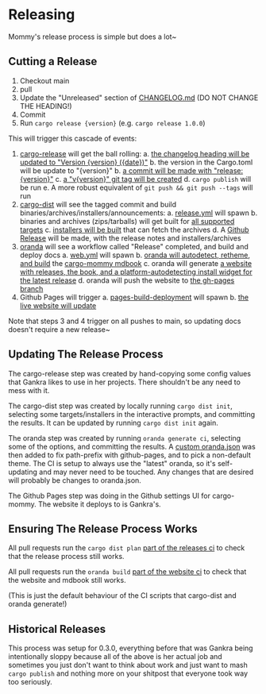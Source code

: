 # Releasing

Mommy's release process is simple but does a lot~


## Cutting a Release

1. Checkout main
2. pull
3. Update the "Unreleased" section of [CHANGELOG.md](https://github.com/Gankra/cargo-mommy/blob/main/CHANGELOG.md) (DO NOT CHANGE THE HEADING!)
4. Commit
5. Run `cargo release {version}` (e.g. `cargo release 1.0.0`)

This will trigger this cascade of events:

1. [cargo-release](https://github.com/crate-ci/cargo-release) will get the ball rolling:
    a. [the changelog heading will be updated to "Version {version} ({date})"](https://github.com/Gankra/cargo-mommy/blob/0d96506db241003166e32deb22ad0ab0fc52c16c/Cargo.toml#L50-L53)
    b. the version in the Cargo.toml will be update to "{version}"
    b. [a commit will be made with "release: {version}"](https://github.com/Gankra/cargo-mommy/blob/0d96506db241003166e32deb22ad0ab0fc52c16c/Cargo.toml#L30)
    c. [a "v{version}" git tag will be created](https://github.com/Gankra/cargo-mommy/blob/0d96506db241003166e32deb22ad0ab0fc52c16c/Cargo.toml#L29)
    d. `cargo publish` will be run
    e. A more robust equivalent of `git push && git push --tags` will run
2. [cargo-dist](https://opensource.axo.dev/cargo-dist/) will see the tagged commit and build binaries/archives/installers/announcements:
    a. [release.yml](https://github.com/Gankra/cargo-mommy/blob/main/.github/workflows/release.yml) will spawn
    b. binaries and archives (zips/tarballs) will get built for [all supported targets](https://github.com/Gankra/cargo-mommy/blob/0d96506db241003166e32deb22ad0ab0fc52c16c/Cargo.toml#L41)
    c. [installers will be built](https://github.com/Gankra/cargo-mommy/blob/0d96506db241003166e32deb22ad0ab0fc52c16c/Cargo.toml#L39) that can fetch the archives
    d. A [Github Release](https://github.com/Gankra/cargo-mommy/releases) will be made, with the release notes and installers/archives
3. [oranda](https://opensource.axo.dev/oranda/) will see a workflow called "Release" completed, and build and deploy docs
    a. [web.yml](https://github.com/Gankra/cargo-mommy/blob/main/.github/workflows/web.yml) will spawn
    b. [oranda will autodetect, retheme, and build](https://opensource.axo.dev/oranda/book/configuration/mdbook.html) the [cargo-mommy mdbook](https://github.com/Gankra/cargo-mommy/tree/main/src)
    c. oranda will generate [a website with releases, the book, and a platform-autodetecting install widget for the latest release](https://faultlore.com/cargo-mommy/)
    d. oranda will push the website to [the gh-pages branch](https://github.com/Gankra/cargo-mommy/tree/gh-pages)
4. Github Pages will trigger
    a. [pages-build-deployment](https://github.com/Gankra/cargo-mommy/actions/workflows/pages/pages-build-deployment) will spawn
    b. [the live website will update](https://faultlore.com/cargo-mommy/)

Note that steps 3 and 4 trigger on all pushes to main, so updating docs doesn't require a new release~




## Updating The Release Process

The cargo-release step was created by hand-copying some config values that Gankra likes to use in her projects. There shouldn't be any need to mess with it.

The cargo-dist step was created by locally running `cargo dist init`, selecting some targets/installers in the interactive prompts, and committing the results. It can be updated by running `cargo dist init` again.

The oranda step was created by running `oranda generate ci`, selecting some of the options, and committing the results. A [custom oranda.json](https://github.com/Gankra/cargo-mommy/blob/main/oranda.json) was then added to fix path-prefix with github-pages, and to pick a non-default theme. The CI is setup to always use the "latest" oranda, so it's self-updating and may never need to be touched. Any changes that are desired will probably be changes to oranda.json.

The Github Pages step was doing in the Github settings UI for cargo-mommy. The website it deploys to is Gankra's.



## Ensuring The Release Process Works

All pull requests run the `cargo dist plan` [part of the releases ci](https://github.com/Gankra/cargo-mommy/blob/main/.github/workflows/release.yml) to check that the release process still works.

All pull requests run the `oranda build` [part of the website ci](https://github.com/Gankra/cargo-mommy/blob/main/.github/workflows/web.yml) to check that the website and mdbook still works.

(This is just the default behaviour of the CI scripts that cargo-dist and oranda generate!)



## Historical Releases

This process was setup for 0.3.0, everything before that was Gankra being intentionally sloppy because all of the above is her actual job and sometimes you just don't want to think about work and just want to mash `cargo publish` and nothing more on your shitpost that everyone took way too seriously.
